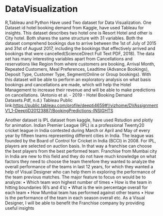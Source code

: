 # DataVisualization
R,Tableau and Python
Have used Two dataset for Data Visualization.
One Dataset id hotel booking demand from Kaggle, have used Tableau for insights.
This dataset describes two hotel one is Resort Hotel and other is City hotel. Both shares the same structure with 31 variables. Both the dataset comprehend bookings due to arrive between the 1st of July of 2015 and 31st of August 2017, including the bookings that effectively arrived  and bookings that were cancelled(ScienceDirect Full Text PDF, 2018).
The data set has many interesting variables apart from Cancellations and reservations like Region from where customers are booking, Arrival Month, Repeated Customers, Meal Preferences, Leadtime (Advance Bookings), Deposit Type, Customer Type, Segment(Online or Group bookings). With this dataset will be able to perform an exploratory analysis on what basis bookings and cancellations are made, which will help the Hotel Management to increase their revenue and will be able to make predictions on cancellations. (Antonio et al. - 2019 - Hotel Booking Demand Datasets.Pdf, n.d.)
Tableau Public link:https://public.tableau.com/profile/deepti4659#!/vizhome/DVAssignmentV1_1-DeeptiD20123887/BookingPredictions-INSIGHTS

Another dataset is IPL dataset from kaggle, have used Rstudion and plotly for animation.
Indian Premier League (IPL) is a professional Twenty20 cricket league in India contested during March or April and May of every year by fifteen teams representing different cities in India. The league was founded by the Board of Control for Cricket in India (BCCI) in 2008.
For IPL, players are selected on auction basis. In that way a franchise can choose the best players from the best performed team. Franchise from Mumbai city in India are new to this field and they do not have much knowledge on what factors they need to choose the team therefore they wanted to analyze the overall performance of the teams in last 12 years, for which they wanted a help of Visual Designer who can help them in exploring the performance of the team previous matches. The major feature to focus on would be to analyze:
•	Which team won highest number of times
•	How is the team in hitting boundaries (6’s and 4’s)
•	What is the win percentage overall for each team
•	How Mumbai team has performed against other teams
•	How is the performance of the team in each season overall etc. 
As a Visual Designer, I will be able to benefit the Franchise company by providing useful insights
